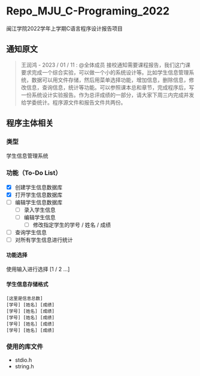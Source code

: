 # Repo_MJU_C-Programing_2022

闽江学院2022学年上学期C语言程序设计报告项目

## 通知原文

> 王润鸿 - 2023 / 01 / 11 :
> @全体成员 接校通知需要课程报告，我们这门课要求完成一个综合实验，可以做一个小的系统设计等。比如学生信息管理系统，数据可以用文件存储，然后用菜单选择功能，增加信息，删除信息，修改信息，查询信息，统计等功能。可以参照课本总和章节，完成程序后，写一份系统设计实验报告。作为总评成绩的一部分，请大家下周三内完成并发给学委统计。程序源文件和报告文件共两份。

## 程序主体相关

### 类型

学生信息管理系统

### 功能（To-Do List）

- [x] 创建学生信息数据库
- [x] 打开学生信息数据库
- [ ] 编辑学生信息数据库
  - [ ] 录入学生信息
  - [ ] 编辑学生信息
    - [ ] 修改指定学生的学号 / 姓名 / 成绩
- [ ] 查询学生信息
- [ ] 对所有学生信息进行统计

#### 功能选择

使用输入进行选择 [1 / 2 ...]

#### 学生信息存储格式

    [这里是信息总数]
    [学号] [姓名] [成绩]
    [学号] [姓名] [成绩]
    [学号] [姓名] [成绩]
    [学号] [姓名] [成绩]
    [学号] [姓名] [成绩]

### 使用的库文件

- stdio.h
- string.h
